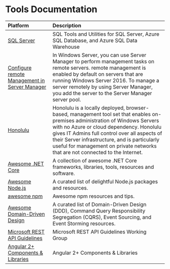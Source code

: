 # Tools Documentation
|Platform|Description|
|:--|:--|
|[SQL Server](https://github.com/MicrosoftDocs/sql-docs/blob/live/docs/tools/overview-sql-tools.md)|SQL Tools and Utilities for SQL Server, Azure SQL Database, and Azure SQL Data Warehouse|
|[Configure remote Management in Server Manager](https://github.com/MicrosoftDocs/windowsserverdocs/blob/master/WindowsServerDocs/administration/server-manager/configure-remote-management-in-server-manager.md)|In Windows Server, you can use Server Manager to perform management tasks on remote servers. remote management is enabled by default on servers that are running Windows Server 2016. To manage a server remotely by using Server Manager, you add the server to the Server Manager server pool.|
|[Honolulu](https://github.com/MicrosoftDocs/windowsserverdocs/blob/master/WindowsServerDocs/manage/honolulu/honolulu.md)|Honolulu is a locally deployed, browser-based, management tool set that enables on-premises administration of Windows Servers with no Azure or cloud dependency. Honolulu gives IT Admins full control over all aspects of their Server infrastructure, and is particularly useful for management on private networks that are not connected to the Internet.|
|[Awesome .NET Core](https://github.com/thangchung/awesome-dotnet-core)|A collection of awesome .NET Core frameworks, libraries, tools, resources and software.|
|[Awesome Node.js](https://github.com/sindresorhus/awesome-nodejs)|A curated list of delightful Node.js packages and resources.|
|[awesome npm](https://github.com/sindresorhus/awesome-npm)|Awesome npm resources and tips.|
|[Awesome Domain-Driven Design](https://github.com/heynickc/awesome-ddd)|A curated list of Domain-Driven Design (DDD), Command Query Responsibility Segregation (CQRS), Event Sourcing, and Event Storming resources.|
|[Microsoft REST API Guidelines](https://github.com/Microsoft/api-guidelines/blob/vNext/Guidelines.md)|Microsoft REST API Guidelines Working Group|
|[Angular 2+ Components & Libraries](https://github.com/mattlewis92/awesome-angular-components)|Angular 2+ Components & Libraries|
